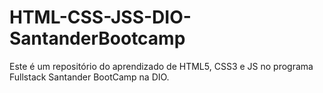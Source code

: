 # HTML-CSS-JSS-DIO-SantanderBootcamp
Este é um repositório do aprendizado de HTML5, CSS3 e JS no programa Fullstack  Santander BootCamp na DIO.
